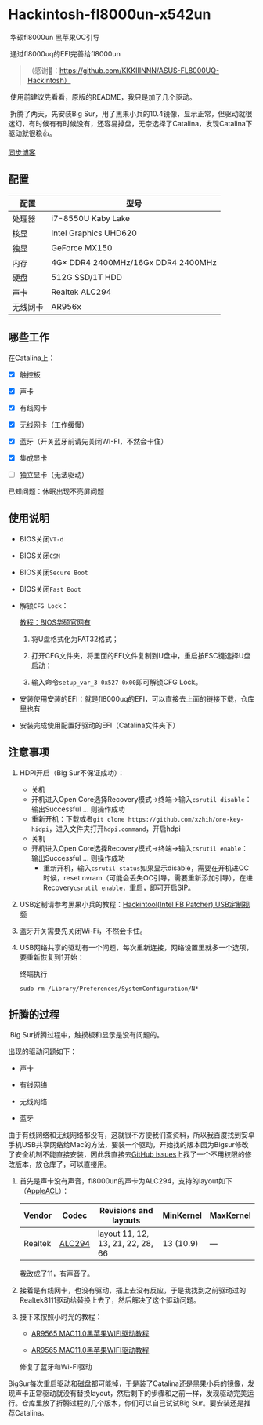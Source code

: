 # Hackintosh-fl8000un-x542un

​    华硕fl8000un 黑苹果OC引导

​    通过fl8000uq的EFI完善给fl8000un

> （感谢🙏：https://github.com/KKKIIINNN/ASUS-FL8000UQ-Hackintosh）

​    使用前建议先看看，原版的README，我只是加了几个驱动。

​    折腾了两天，先安装Big Sur，用了黑果小兵的10.4镜像，显示正常，但驱动就很迷幻，有时候有有时候没有，还容易掉盘，无奈选择了Catalina，发现Catalina下驱动就很稳👍。

[同步博客](quosimodo.cn)

## 配置

| 配置   | 型号                                 |
| ---- | ---------------------------------- |
| 处理器  | i7-8550U Kaby Lake                 |
| 核显   | Intel Graphics UHD620              |
| 独显   | GeForce MX150                      |
| 内存   | 4G× DDR4 2400MHz/16Gx DDR4 2400MHz |
| 硬盘   | 512G SSD/1T HDD                    |
| 声卡   | Realtek ALC294                     |
| 无线网卡 | AR956x                             |

## 哪些工作

在Catalina上：

- [x] 触控板

- [x] 声卡

- [x] 有线网卡

- [x] 无线网卡（工作缓慢）

- [x] 蓝牙（开关蓝牙前请先关闭WI-FI，不然会卡住）

- [x] 集成显卡

- [ ] 独立显卡（无法驱动）

已知问题：休眠出现不亮屏问题

## 使用说明

* BIOS关闭`VT-d`

* BIOS关闭`CSM`

* BIOS关闭`Secure Boot`

* BIOS关闭`Fast Boot`

* 解锁`CFG Lock`：
  
  [教程：BIOS华硕官网有](https://www.bilibili.com/read/cv6167464/)
  
  1. 将U盘格式化为FAT32格式；
  
  2. 打开CFG文件夹，将里面的EFI文件复制到U盘中，重启按ESC键选择U盘启动；
  
  3. 输入命令`setup_var_3 0x527 0x00`即可解锁CFG Lock。

* 安装使用安装的EFI：就是fl8000uq的EFI，可以直接去上面的链接下载，仓库里也有

* 安装完成使用配置好驱动的EFI（Catalina文件夹下）

## 注意事项

1. HDPI开启（Big Sur不保证成功）：
   
   * 关机
   * 开机进入Open Core选择Recovery模式->终端->输入`csrutil disable`：输出Successful ... 则操作成功
   * 重新开机：下载或者`git clone https://github.com/xzhih/one-key-hidpi`，进入文件夹打开`hdpi.command`，开启hdpi
   * 关机
   * 开机进入Open Core选择Recovery模式->终端->输入`csrutil enable`：输出Successful ... 则操作成功
     * 重新开机，输入`csrutil status`如果显示disable，需要在开机进OC时候，reset nvram（可能会丢失OC引导，需要重新添加引导），在进Recovery`csrutil enable`，重启，即可开启SIP。

2. USB定制请参考黑果小兵的教程：[Hackintool(Intel FB Patcher) USB定制视频](https://blog.daliansky.net/Intel-FB-Patcher-USB-Custom-Video.html)

3. 蓝牙开关需要先关闭Wi-Fi，不然会卡住。

4. USB网络共享的驱动有一个问题，每次重新连接，网络设置里就多一个选项，要重新恢复到1开始：
   
   终端执行
   
   ```shell
   sudo rm /Library/Preferences/SystemConfiguration/N*
   ```

## 折腾的过程

​    Big Sur折腾过程中，触摸板和显示是没有问题的。

出现的驱动问题如下：

* 声卡

* 有线网络

* 无线网络

* 蓝牙

​    由于有线网络和无线网络都没有，这就很不方便我们查资料，所以我百度找到安卓手机USB共享网络给Mac的方法，要装一个驱动，开始找的版本因为Bigsur修改了安全机制不能直接安装，因此我直接去[GitHub issues](https://github.com/jwise/HoRNDIS/issues/102#issuecomment-551255547)上找了一个不用权限的修改版本，放仓库了，可以直接用。

1. 首先是声卡没有声音，fl8000un的声卡为ALC294，支持的layout如下（[AppleACL](https://github.com/acidanthera/AppleALC/wiki/Supported-codecs)）：
   
   | Vendor  | Codec                                                                          | Revisions and layouts             | MinKernel | MaxKernel |
   | ------- | ------------------------------------------------------------------------------ | --------------------------------- | --------- | --------- |
   | Realtek | [ALC294](https://github.com/acidanthera/AppleALC/tree/master/Resources/ALC294) | layout 11, 12, 13, 21, 22, 28, 66 | 13 (10.9) | —         |
   
   我改成了11，有声音了。

2. 接着是有线网卡，也没有驱动，插上去没有反应，于是我找到之前驱动过的Realtek8111驱动给替换上去了，然后解决了这个驱动问题。

3. 接下来按照小时光的教程：
   
   * [AR9565 MAC11.0黑苹果WIFI驱动教程](https://www.longzc.cn/index.php/archives/330)
   
   * [AR9565 MAC11.0黑苹果WIFI驱动教程](https://www.longzc.cn/index.php/archives/330)
   
   修复了蓝牙和Wi-Fi驱动

​    BigSur每次重启驱动和磁盘都可能掉，于是装了Catalina还是黑果小兵的镜像，发现声卡正常驱动就没有替换layout，然后剩下的步骤和之前一样，发现驱动完美运行。仓库里放了折腾过程的几个版本，你们可以自己试试Big Sur。要安装还是推荐Catalina。
